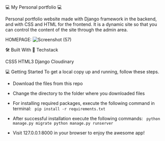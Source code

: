 💻 My Personal portfolio 💻

Personal portfolio website made with Django framework in the backend, and with CSS and HTML for the frontend. It is a dynamic site so that you can control the content of the site through the admin area.

HOMEPAGE:
![Screenshot (57)](https://github.com/Phenolah/port/assets/104977409/e8ab4b7b-5169-461a-a0f6-61e63095b83e)


🛠 Built With 🔧
Techstack

CSS5
HTML3
Django
Cloudinary



💻 Getting Started To get a local copy up and running, follow these steps.

- Download the files from this repo

- Change the directory to the folder where you downloaded files

- For installing required packages, execute the following command in terminal: 
<code> pip install -r requirements.txt </code>

- After successful installation execute the following commands: 
<code> python manage.py migrate python manage.py runserver </code>

- Visit <url>127.0.0.1:8000 </url> in your browser to enjoy the awesome app!
